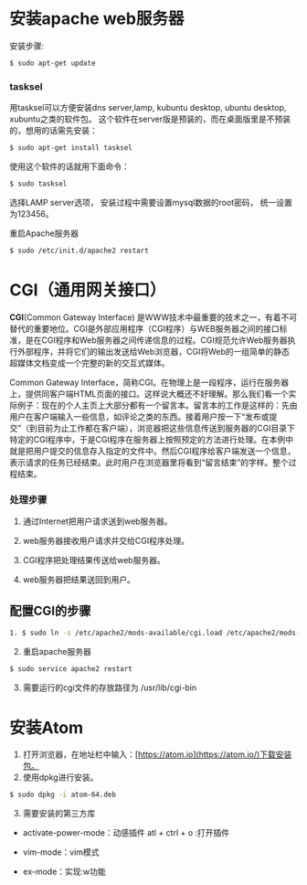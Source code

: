 # 安装apache web服务器
安装步骤:

```sh
$ sudo apt-get update
```

### tasksel

用tasksel可以方便安装dns server,lamp, kubuntu desktop, ubuntu desktop, xubuntu之类的软件包。
这个软件在server版是预装的，而在桌面版里是不预装的，想用的话需先安装：
```sh
$ sudo apt-get install tasksel
```
使用这个软件的话就用下面命令：
```sh
$ sudo tasksel
```
选择LAMP server选项， 安装过程中需要设置mysql数据的root密码， 统一设置为123456。

重启Apache服务器
```sh
$ sudo /etc/init.d/apache2 restart
```





# CGI（通用网关接口）
**CGI**(Common Gateway Interface) 是WWW技术中最重要的技术之一，有着不可替代的重要地位。CGI是外部应用程序（CGI程序）与WEB服务器之间的接口标准，是在CGI程序和Web服务器之间传递信息的过程。CGI规范允许Web服务器执行外部程序，并将它们的输出发送给Web浏览器，CGI将Web的一组简单的静态超媒体文档变成一个完整的新的交互式媒体。

Common Gateway Interface，简称CGI。在物理上是一段程序，运行在服务器上，提供同客户端HTML页面的接口。这样说大概还不好理解。那么我们看一个实际例子：现在的个人主页上大部分都有一个留言本。留言本的工作是这样的：先由用户在客户端输入一些信息，如评论之类的东西。接着用户按一下“发布或提交”（到目前为止工作都在客户端），浏览器把这些信息传送到服务器的CGI目录下特定的CGI程序中，于是CGI程序在服务器上按照预定的方法进行处理。在本例中就是把用户提交的信息存入指定的文件中。然后CGI程序给客户端发送一个信息，表示请求的任务已经结束。此时用户在浏览器里将看到“留言结束”的字样。整个过程结束。

### 处理步骤

1. 通过Internet把用户请求送到web服务器。

1. web服务器接收用户请求并交给CGI程序处理。

1. CGI程序把处理结果传送给web服务器。

1. web服务器把结果送回到用户。

## 配置CGI的步骤
```sh
1. $ sudo ln -s /etc/apache2/mods-available/cgi.load /etc/apache2/mods-enabled/cgi.load
```
2. 重启apache服务器
```sh
$ sudo service apache2 restart
```
3. 需要运行的cgi文件的存放路径为 /usr/lib/cgi-bin



# 安装Atom
1. 打开浏览器，在地址栏中输入：[https://atom.io](https://atom.io/)下载安装包。
2. 使用dpkg进行安装。
```sh
$ sudo dpkg -i atom-64.deb
```
3. 需要安装的第三方库
* activate-power-mode：动感插件 atl + ctrl + o :打开插件

* vim-mode：vim模式

* ex-mode：实现:w功能
 


